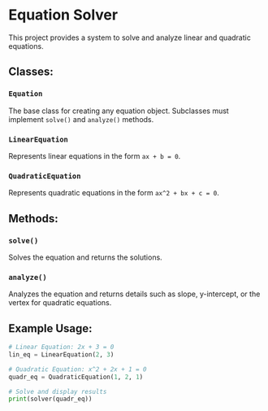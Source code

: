 # Equation Solver

This project provides a system to solve and analyze linear and quadratic equations.

## Classes:

### `Equation`
The base class for creating any equation object. Subclasses must implement `solve()` and `analyze()` methods.

### `LinearEquation`
Represents linear equations in the form `ax + b = 0`.

### `QuadraticEquation`
Represents quadratic equations in the form `ax^2 + bx + c = 0`.

## Methods:

### `solve()`
Solves the equation and returns the solutions.

### `analyze()`
Analyzes the equation and returns details such as slope, y-intercept, or the vertex for quadratic equations.

## Example Usage:

```python
# Linear Equation: 2x + 3 = 0
lin_eq = LinearEquation(2, 3)

# Quadratic Equation: x^2 + 2x + 1 = 0
quadr_eq = QuadraticEquation(1, 2, 1)

# Solve and display results
print(solver(quadr_eq))
```
